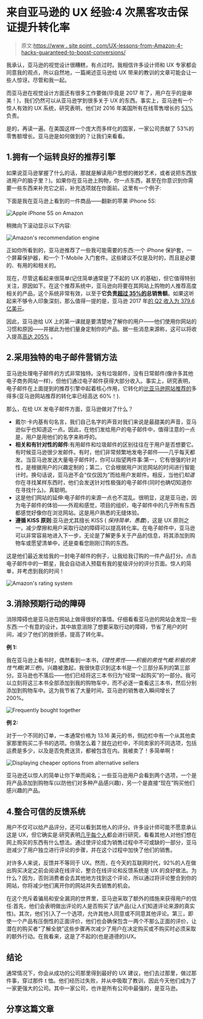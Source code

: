 # 来自亚马逊的 UX 经验:4 次黑客攻击保证提升转化率

> 原文:[https://www . site point . com/UX-lessons-from-Amazon-4-hacks-guaranteed-to-boost-conversions/](https://www.sitepoint.com/ux-lessons-from-amazon-4-hacks-guaranteed-to-boost-conversions/)

我承认，亚马逊的视觉设计很糟糕，有点过时。我相信许多设计师和 UX 专家都会同意我的观点，所以自然地，一篇阐述亚马逊给 UX 带来的教训的文章可能会让一些人惊讶。尽管和我一起。

而亚马逊在视觉设计方面还有很多工作要做(毕竟是 2017 年了，用户在乎的是审美！)，我们仍然可以从亚马逊学到很多关于 UX 的东西。事实上，亚马逊有一个惊人有效的 UX 系统，研究表明，他们对 2016 年美国所有在线零售增长的 [53%](https://intelligence.slice.com/echo-turns-volume-amazons-ambitions-audacious-bets-pay-off/) 负责。

是的，再读一遍。在美国这样一个庞大而多样化的国家，一家公司贡献了 53%的零售额增长。亚马逊是如何做到的？让我们来看看。

## 1.拥有一个运转良好的推荐引擎

如果说亚马逊掌握了什么的话，那就是解读用户思想的微妙艺术，或者说把东西放进用户的脑子里？)。如果你在亚马逊上购物，你一点东西，甚至在你意识到你需要一些东西来补充它之前，补充选项就在你面前。这里有一个例子:

下面是我在亚马逊上看到的一件商品——翻新的苹果 iPhone 5S:

![Apple iPhone 5S on Amazon](../Images/802cab52d437c8e2b26d47ce27735bf8.png)

稍微向下滚动显示以下内容:

![Amazon's recommendation engine](../Images/931e90b008e79dcf1ad0df6ba5394ace.png)

正如你所看到的，亚马逊推荐了一些我可能需要的东西:一个 iPhone 保护套，一个屏幕保护器，和一个 T-Mobile 入门套件。这些建议不仅是及时的，而且是必要的、有用的和相关的。

现在，尽管这看起来很简单(记住简单通常是了不起的 UX 的基础)，但它值得特别关注，原因如下。在这个推荐系统中，亚马逊向将要在其网站上购物的人推荐高度相关的产品，这个系统非常有效，以至于**它负责[超过 35%的](http://rejoiner.com/resources/amazon-recommendations-secret-selling-online/)总销售额**。如果这听起来不够令人印象深刻，那么值得一提的是，亚马逊 2017 年[的 Q2 收入为 379.6 亿美元](https://www.cnbc.com/2017/07/27/amazon-earnings-q2-2017.html)。

因此，亚马逊给 UX 上的第一课就是要清楚地了解你的用户——他们使用你网站的习惯和原因——并据此为他们量身定制你的产品。据一些消息来源称，这可以将收入提高[高达 205%](https://www.marketingsherpa.com/article/case-study/208-higher-conversion-rate-targeted) 。

## 2.采用独特的电子邮件营销方法

亚马逊处理电子邮件的方式非常独特。没有垃圾邮件，没有日常邮件(像许多其他电子商务网站一样)，但他们通过电子邮件获得大部分收入。事实上，研究表明，电子邮件在上面提到的推荐引擎中起着核心作用，它转化的[比亚马逊网站推荐的](http://fortune.com/2012/07/30/amazons-recommendation-secret/)多得多(亚马逊网站推荐的转化率已经高达 60%！).

那么，在给 UX 发电子邮件方面，亚马逊做对了什么？

*   戴尔·卡内基有句名言，我们自己名字的声音对我们来说是最甜美的声音，亚马逊似乎也知道这一点。因此，在他们发给用户的电子邮件中，值得注意的一点是，用户是用他们的名字来称呼的。
*   **相关和有针对性的邮件**:有用邮件和垃圾邮件的区别往往在于用户是否想要它。有时候亚马逊很少发邮件。有时，他们非常频繁地发电子邮件——几乎每天都发。当亚马逊发送大量电子邮件时，你可以指望两件事:第一，它有很强的针对性，是根据用户的兴趣定制的；第二，它会根据用户浏览网站的时间进行智能计时。换句话说，亚马逊不会“仅仅因为”而给用户发邮件。相反，当他们*知道*你在寻找某样东西时，他们会发送针对性极强的电子邮件(同时也确切知道你在寻找什么)。真聪明。
*   这是他们网站的延伸:电子邮件的来源一点也不混乱。很明显，这是亚马逊，因为电子邮件的体验——外观和感觉，项目的组织，电子邮件中的几乎所有东西都感觉好像你在浏览网站。这是用户熟悉的无缝体验。
*   **遵循 KISS 原则**:亚马逊尤其擅长 KISS ( *保持简单，愚蠢*)，这是 UX 原则之一，减少摩擦和用户采取行动的障碍可以提高转化率。在电子邮件中，亚马逊可以非常容易地进入下一步，无论是了解更多关于产品的信息，将其添加到购物车或愿望清单中，还是查看您刚刚订购的东西。

这是他们最近发给我的一封电子邮件的例子，让我给我订购的一件产品打分。点击电子邮件中的一颗星，我会自动进入预载有我的星级评分的评分页面。惊人的简单，并考虑到我的时间！

![Amazon's rating system](../Images/a8a9e2f87842d6a10033f2de058c3882.png)

## 3.消除预期行动的障碍

消除障碍也是亚马逊在网站上做得很好的事情。仔细看看亚马逊的网站会发现一些东西:一个有意的设计，其中故意消除了想要采取行动的障碍，节省了用户的时间，减少了他们的挫折感，提高了转化率。

**例 1:**

我在亚马逊上看书时，偶然看到一本书，*《理性男性——积极的男性气概:积极的男性气概(第三卷)*。兴趣被激起，我很快意识到这本书是一个三部分系列的第三部分。亚马逊也不落后——他们已经将这三本书归为“经常一起购买”的一部分。我可以立刻将这三本书全部添加到我的购物车中，而不必逐一查看这三本书，然后分别添加到购物车中。这为我节省了大量时间，亚马逊的销售收入瞬间增长了 200%。

![Frequently bought together](../Images/93b8ea2c04947811997b55c791ac6e8a.png)

**例 2:**

对于一个不同的订单，一本通常价格为 13.16 美元的书，侧边栏中有一个从其他卖家那里购买二手书的选项。你猜怎么着？就在边栏中，不同卖家的不同选项，包括运费是多少，以及是否免费送货，都被包含在内。我被卖了！多简单啊！

![Displaying cheaper options from alternative sellers](../Images/1e2b6561b95519a86efef3351c1a2760.png)

亚马逊还以惊人的简单让你下单而闻名；一些亚马逊用户会看到两个选项，一个是将产品添加到购物车(以防他们对多种产品感兴趣)，另一个是直接“现在”购买他们感兴趣的产品。

## 4.整合可信的反馈系统

用户不仅可以给产品评分，还可以看到其他人的评分。许多设计师可能不愿意承认这是 UX，但它确实是:研究表明[几乎每个人](https://www.vendasta.com/blog/50-stats-you-need-to-know-about-online-reviews)都会进行研究，看看其他人对他们想在网上购买的东西有什么想法。通过使评论成为销售过程中不可或缺的一部分，亚马逊减少了用户独立进行评论的步骤，并在这个过程中加快了他们的销售。

对许多人来说，反馈并不等同于 UX。然而，在今天的互联网时代，92%的人在做出购买决定之前会阅读在线评论，整合在线评论和反馈系统是 UX 的良好做法。为什么？因为，否则消费者会去其他地方找到这个评论，所以通过将评论整合到你的网站，你将减少他们离开你的网站并失去销售的机会。

在这个充斥着骗局和安全漏洞的世界里，亚马逊采取了额外的措施来获得用户的信任:首先，他们会表明做出评论的人是否购买了该产品(让人们知道评论来源的真实性)。其次，他们引入了一个选项，允许其他人同意或不同意其他评论。第三，即使一个产品有压倒性的正面评价，他们也会确保包含一两个不那么正面的评价，让潜在的购买者“了解全貌”这些步骤再次减少了用户在决定购买或不购买时必须采取的额外行动。在我看来，这是了不起的(也是道德的)UX。

## 结论

通常情况下，你会从成功的公司那里得到最好的 UX 建议，他们去过那里，做过那件事，穿过那件 t 恤。他们经历过失败，并从中吸取了教训，因此今天他们成为了一家更强大的公司。其中一家公司，也许是所有公司中最强的，是亚马逊。

## 分享这篇文章